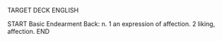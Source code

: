 TARGET DECK
ENGLISH

START
Basic
Endearment
Back: n. 1 an expression of affection. 2 liking, affection.
END
